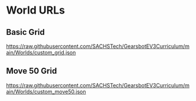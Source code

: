 # World URLs

## Basic Grid
https://raw.githubusercontent.com/SACHSTech/GearsbotEV3Curriculum/main/Worlds/custom_grid.json

## Move 50 Grid
https://raw.githubusercontent.com/SACHSTech/GearsbotEV3Curriculum/main/Worlds/custom_move50.json
